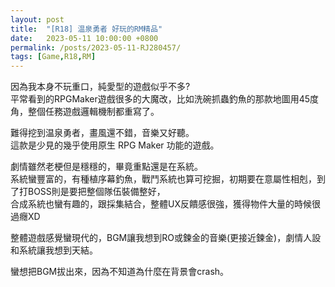 ```yaml
---
layout: post
title:  "[R18] 温泉勇者 好玩的RM精品"
date:   2023-05-11 10:00:00 +0800
permalink: /posts/2023-05-11-RJ280457/
tags: [Game,R18,RM]
---
```


因為我本身不玩重口，純愛型的遊戲似乎不多?  
平常看到的RPGMaker遊戲很多的大魔改，比如洗碗抓蟲釣魚的那款地圖用45度角，整個任務遊戲邏輯機制都重寫了。

難得挖到温泉勇者，畫風還不錯，音樂又好聽。  
這款是少見的幾乎使用原生 RPG Maker 功能的遊戲。

劇情雖然老梗但是穩穩的，畢竟重點還是在系統。  
系統蠻豐富的，有種植序幕釣魚，戰鬥系統也算可挖掘，初期要在意屬性相剋，到了打BOSS則是要把整個隊伍裝備整好，  
合成系統也蠻有趣的，跟採集結合，整體UX反饋感很強，獲得物件大量的時候很過癮XD

整體遊戲感覺蠻現代的，BGM讓我想到RO或鍊金的音樂(更接近鍊金)，劇情人設和系統讓我想到天結。

蠻想把BGM拔出來，因為不知道為什麼在背景會crash。
